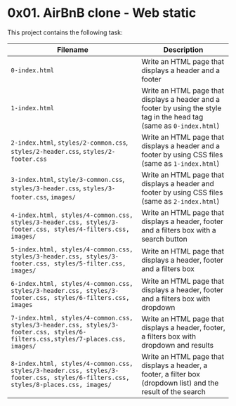 # 0x01. AirBnB clone - Web static
This project contains the following task:

| Filename | Description |
| -------- | ----------- |
| `0-index.html` | Write an HTML page that displays a header and a footer |
| `1-index.html` | Write an HTML page that displays a header and a footer by using the style tag in the head tag (same as `0-index.html`) |
| `2-index.html`, `styles/2-common.css`, `styles/2-header.css`, `styles/2-footer.css` | Write an HTML page that displays a header and a footer by using CSS files (same as `1-index.html`) |
| `3-index.html`, `style/3-common.css`, `styles/3-header.css`, `styles/3-footer.css`, `images/` | Write an HTML page that displays a header and footer by using CSS files (same as `2-index.html`) |
| `4-index.html, styles/4-common.css, styles/3-header.css, styles/3-footer.css, styles/4-filters.css, images/` | Write an HTML page that displays a header, footer and a filters box with a search button |
| `5-index.html, styles/4-common.css, styles/3-header.css, styles/3-footer.css, styles/5-filter.css, images/` | Write an HTML page that displays a header, footer and a filters box |
| `6-index.html, styles/4-common.css, styles/3-header.css, styles/3-footer.css, styles/6-filters.css, images` | Write an HTML page that displays a header, footer and a filters box with dropdown |
| `7-index.html, styles/4-common.css, styles/3-header.css, styles/3-footer.css, styles/6-filters.css,styles/7-places.css, images/` | Write an HTML page that displays a header, footer, a filters box with dropdown and results |
| `8-index.html, styles/4-common.css, styles/3-header.css, styles/3-footer.css, styles/6-filters.css, styles/8-places.css, images/` | Write an HTML page that displays a header, a footer, a filter box (dropdown list) and the result of the search |
